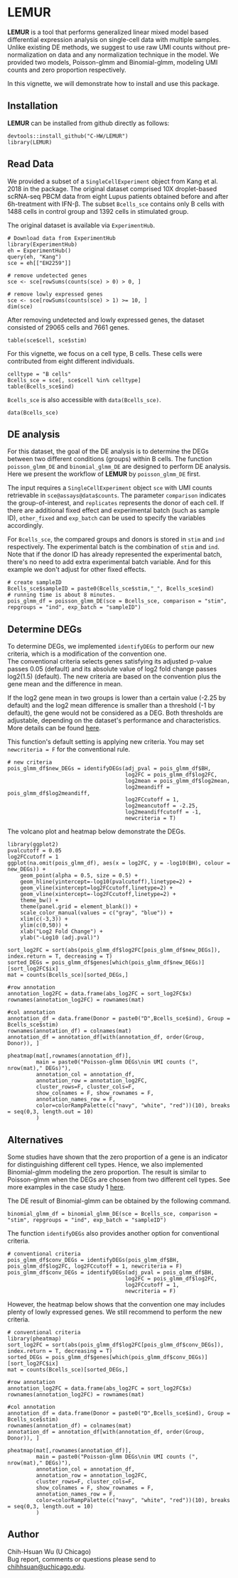 # LEMUR

**LEMUR** is a tool that performs generalized linear mixed model based differential expression analysis on single-cell data with multiple samples. Unlike existing DE methods, we suggest to use raw UMI counts without pre-normalization on data and any normalization technique in the model. We provided two models, Poisson-glmm and Binomial-glmm, modeling UMI counts and zero proportion respectively.

In this vignette, we will demonstrate how to install and use this package.

## Installation

**LEMUR** can be installed from github directly as follows:
```{r}
devtools::install_github("C-HW/LEMUR")
library(LEMUR)
```

## Read Data

We provided a subset of a `SingleCellExperiment` object from Kang et al. 2018 in the package. The original dataset comprised 10X droplet-based scRNA-seq PBCM data from eight Lupus patients obtained before and after 6h-treatment with IFN-β. The subset `Bcells_sce` contains only B cells with 1488 cells in control group and 1392 cells in stimulated group. 

The original dataset is available via `ExperimentHub`.

```{r}
# Download data from ExperimentHub
library(ExperimentHub)
eh = ExperimentHub()
query(eh, "Kang")
sce = eh[["EH2259"]]

# remove undetected genes
sce <- sce[rowSums(counts(sce) > 0) > 0, ]

# remove lowly expressed genes
sce <- sce[rowSums(counts(sce) > 1) >= 10, ]
dim(sce)
```
After removing undetected and lowly expressed genes, the dataset consisted of 29065 cells and 7661 genes. 

```{r}
table(sce$cell, sce$stim)
```

For this vignette, we focus on a cell type, B cells. These cells were contributed from eight different individuals.
```{r}
celltype = "B cells"
Bcells_sce = sce[, sce$cell %in% celltype]
table(Bcells_sce$ind)
```

`Bcells_sce` is also accessible with `data(Bcells_sce)`.
```{r}
data(Bcells_sce)
```

## DE analysis

For this dataset, the goal of the DE analysis is to determine the DEGs between two different conditions 
(groups) within B cells. The function `poisson_glmm_DE` and `binomial_glmm_DE` are designed to perform 
DE analysis. Here we present the workflow of **LEMUR** by `poisson_glmm_DE` first.

The input requires a `SingleCellExperiment` object `sce` with UMI counts retrievable in 
`sce@assays@data$counts`. The parameter `comparison` indicates the group-of-interest, and 
`replicates` represents the donor of each cell. If there are additional fixed effect and experimental batch 
(such as sample ID), `other_fixed` and `exp_batch` can be used to specify the variables accordingly. 

For `Bcells_sce`, the compared groups and donors is stored in `stim` and `ind` respectively. The experimental 
batch is the combination of `stim` and `ind`. Note that if the donor ID has already represented the experimental 
batch, there's no need to add extra experimental batch variable. And for this example we don't adjust for other 
fixed effects.

```{r}
# create sampleID
Bcells_sce$sampleID = paste0(Bcells_sce$stim,"_", Bcells_sce$ind)
# running time is about 8 minutes.
pois_glmm_df = poisson_glmm_DE(sce = Bcells_sce, comparison = "stim", repgroups = "ind", exp_batch = "sampleID")
```

## Determine DEGs

To determine DEGs, we implemented `identifyDEGs` to perform our new criteria, which is a modification of the convention one.  
The conventional criteria selects genes satisfying its adjusted p-value passes 0.05 (default) and its absolute value of log2 
fold change passes log2(1.5) (default). The new criteria are based on the convention plus the gene mean and the difference in mean.

If the log2 gene mean in two groups is lower than a certain value (-2.25 by default) and the log2 mean difference is smaller than a 
threshold (-1 by default), the gene would not be considered as a DEG. Both thresholds are adjustable, depending on the dataset's performance 
and characteristics. More details can be found [here](https://c-hw.github.io/DEanalysis/new_criteria.html).

This function's default setting is applying new criteria. You may set `newcriteria = F` for the conventional rule.
```{r}
# new criteria
pois_glmm_df$new_DEGs = identifyDEGs(adj_pval = pois_glmm_df$BH, 
                                     log2FC = pois_glmm_df$log2FC, 
                                     log2mean = pois_glmm_df$log2mean, 
                                     log2meandiff = pois_glmm_df$log2meandiff, 
                                     log2FCcutoff = 1,
                                     log2meancutoff = -2.25,
                                     log2meandiffcutoff = -1,
                                     newcriteria = T)
```

The volcano plot and heatmap below demonstrate the DEGs.
```{r}
library(ggplot2)
pvalcutoff = 0.05
log2FCcutoff = 1    
ggplot(na.omit(pois_glmm_df), aes(x = log2FC, y = -log10(BH), colour = new_DEGs)) +
    geom_point(alpha = 0.5, size = 0.5) +
    geom_hline(yintercept=-log10(pvalcutoff),linetype=2) +
    geom_vline(xintercept=log2FCcutoff,linetype=2) + 
    geom_vline(xintercept=-log2FCcutoff,linetype=2) +
    theme_bw() + 
    theme(panel.grid = element_blank()) + 
    scale_color_manual(values = c("gray", "blue")) +
    xlim(c(-3,3)) + 
    ylim(c(0,50)) + 
    xlab("Log2 Fold Change") + 
    ylab("-Log10 (adj.pval)")
```

```{r}
sort_log2FC = sort(abs(pois_glmm_df$log2FC[pois_glmm_df$new_DEGs]), index.return = T, decreasing = T)
sorted_DEGs = pois_glmm_df$genes[which(pois_glmm_df$new_DEGs)][sort_log2FC$ix]
mat = counts(Bcells_sce)[sorted_DEGs,]

#row annotation
annotation_log2FC = data.frame(abs_log2FC = sort_log2FC$x)
rownames(annotation_log2FC) = rownames(mat)

#col annotation
annotation_df = data.frame(Donor = paste0("D",Bcells_sce$ind), Group = Bcells_sce$stim)
rownames(annotation_df) = colnames(mat)
annotation_df = annotation_df[with(annotation_df, order(Group, Donor)), ]

pheatmap(mat[,rownames(annotation_df)], 
         main = paste0("Poisson-glmm DEGs\nin UMI counts (", nrow(mat)," DEGs)"),
         annotation_col = annotation_df, 
         annotation_row = annotation_log2FC,
         cluster_rows=F, cluster_cols=F, 
         show_colnames = F, show_rownames = F,
         annotation_names_row = F,
         color=colorRampPalette(c("navy", "white", "red"))(10), breaks = seq(0,3, length.out = 10)
         )
```

## Alternatives

Some studies have shown that the zero proportion of a gene is an indicator for distinguishing different cell types. Hence, we also implemented Binomial-glmm modeling the zero proportion. The result is similar to Poisson-glmm when the DEGs are chosen from two different cell types. See more examples in the case study 1 [here](https://c-hw.github.io/DEanalysis/index.html#Case_study_1).

The DE result of Binomial-glmm can be obtained by the following command.
```{r}
binomial_glmm_df = binomial_glmm_DE(sce = Bcells_sce, comparison = "stim", repgroups = "ind", exp_batch = "sampleID")
```

The function `identifyDEGs` also provides another option for conventional criteria.
```{r}
# conventional criteria
pois_glmm_df$conv_DEGs = identifyDEGs(pois_glmm_df$BH, pois_glmm_df$log2FC, log2FCcutoff = 1, newcriteria = F)
pois_glmm_df$conv_DEGs = identifyDEGs(adj_pval = pois_glmm_df$BH, 
                                     log2FC = pois_glmm_df$log2FC, 
                                     log2FCcutoff = 1,
                                     newcriteria = F)
```

However, the heatmap below shows that the convention one may includes plenty of lowly expressed genes. We still recommend to perform the new criteria.
```{r}
# conventional criteria
library(pheatmap)
sort_log2FC = sort(abs(pois_glmm_df$log2FC[pois_glmm_df$conv_DEGs]), index.return = T, decreasing = T)
sorted_DEGs = pois_glmm_df$genes[which(pois_glmm_df$conv_DEGs)][sort_log2FC$ix]
mat = counts(Bcells_sce)[sorted_DEGs,]

#row annotation
annotation_log2FC = data.frame(abs_log2FC = sort_log2FC$x)
rownames(annotation_log2FC) = rownames(mat)

#col annotation
annotation_df = data.frame(Donor = paste0("D",Bcells_sce$ind), Group = Bcells_sce$stim)
rownames(annotation_df) = colnames(mat)
annotation_df = annotation_df[with(annotation_df, order(Group, Donor)), ]

pheatmap(mat[,rownames(annotation_df)], 
         main = paste0("Poisson-glmm DEGs\nin UMI counts (", nrow(mat)," DEGs)"),
         annotation_col = annotation_df, 
         annotation_row = annotation_log2FC,
         cluster_rows=F, cluster_cols=F, 
         show_colnames = F, show_rownames = F,
         annotation_names_row = F,
         color=colorRampPalette(c("navy", "white", "red"))(10), breaks = seq(0,3, length.out = 10)
         )
```

## Author
Chih-Hsuan Wu (U Chicago)    
Bug report, comments or questions please send to chihhsuan@uchicago.edu.
